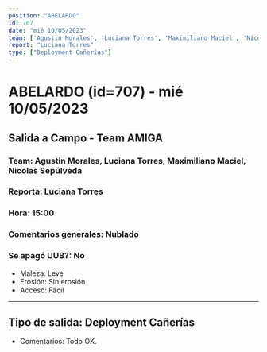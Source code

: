 ```yaml
---
position: "ABELARDO"
id: 707
date: "mié 10/05/2023"
team: ['Agustin Morales', 'Luciana Torres', 'Maximiliano Maciel', 'Nicolas Sepúlveda']
report: "Luciana Torres"
type: ["Deployment Cañerías"]
---
```


# ABELARDO (id=707) - mié 10/05/2023
## Salida a Campo - Team AMIGA
### Team: Agustin Morales, Luciana Torres, Maximiliano Maciel, Nicolas Sepúlveda
### Reporta: Luciana Torres
### Hora: 15:00
### Comentarios generales: Nublado
### Se apagó UUB?: No 
- Maleza: Leve
- Erosión: Sin erosión
- Acceso: Fácil
---------
## Tipo de salida: Deployment Cañerías
   - Comentarios: Todo OK.
